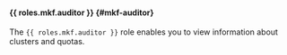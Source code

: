 #### {{ roles.mkf.auditor }} {#mkf-auditor}

The `{{ roles.mkf.auditor }}` role enables you to view information about clusters and quotas.
